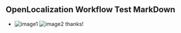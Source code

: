 ## OpenLocalization Workflow Test MarkDown
* ![image1](.\91a488f0-71f9-4f96-b167-8bfcdc9c368b.PNG)   ![image2](.\3d48ad57-b046-47cc-a8fa-f55bdaf6d98e.png) 
thanks!